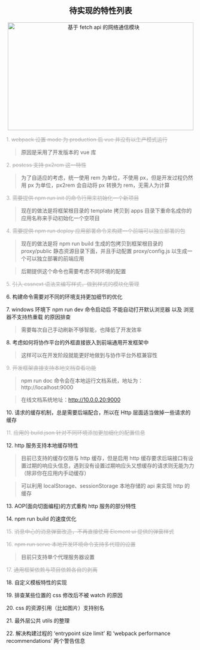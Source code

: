 <h2 align="center">待实现的特性列表</h2>
<p align="center"><img width="496" height="288" src=https://linmingdao.github.io/blog/assets/todolist.jpg alt="基于 fetch api 的网络通信模块"></p>

<font color=#a9a9a9>1. ~~webpack 设置 mode 为 production 后 vue 并没有以生产模式运行~~</font>

> 原因是采用了开发版本的 vue 库

<font color=#a9a9a9>2. ~~postcss 支持 px2rem 这一特性~~</font>

> 为了自适应的考虑，统一使用 rem 为单位，不使用 px，但是开发过程仍然用 px 为单位，px2rem 会自动将 px 转换为 rem，无需人为计算

<font color=#a9a9a9>3. ~~需要提供 npm run init 的命令行用来初始化一个新项目~~</font>

> 现在的做法是将框架根目录的 template 拷贝到 apps 目录下重命名成你的应用名称来手动初始化一个空项目

<font color=#a9a9a9>4. ~~需要提供 npm run deploy 应用部署命令来构建一个前端可以独立部署的包~~</font>

> 现在的做法是将 npm run build 生成的包拷贝到框架根目录的 proxy/public 静态资源目录下面，并且手动配置 proxy/config.js 以生成一个可以独立部署的前端应用

> 后期提供这个命令也需要考虑不同环境的配置

<font color=#a9a9a9>5. ~~引入 cssnext 语法来编写样式，做到样式的模块化管理~~</font>

<font>6. 构建命令需要对不同的环境支持更加细节的优化</font>

<font>7. windows 环境下 npm run dev 命令启动后 不能自动打开默认浏览器 以及 浏览器不支持热重载 的原因排查</font>

> 需要每次自己手动刷新不够智能，也降低了开发效率

<font>8. 考虑如何将协作平台的外框直接嵌入到前端通用开发框架中</font>

> 这样可以在开发阶段就能更好地做到与协作平台外框兼容性

<font color=#a9a9a9>9. ~~开发框架直接支持本地文档查看功能~~</font>

> npm run doc 命令会在本地运行文档系统，地址为：http://localhost:9000

> 在线文档系统地址：http://10.0.0.20:9000

<font>10. 请求的缓存机制，总是需要后端配合，所以在 Http 层面适当做掉一些请求的缓存</font>

<font color=#a9a9a9>11. ~~应用的 build.json 针对不同环境添加更加细化的配置信息~~</font>

<font>12. http 服务支持本地缓存特性</font>

> 目前已支持的缓存仅限与 http 缓存，但是启用 http 缓存要求后端接口有设置过期的响应头信息，遇到没有设置过期响应头又想缓存的请求则无能为力（除非你在应用内手动缓存）

> 可以利用 localStorage、sessionStorage 本地存储的 api 来实现 http 的缓存

<font>13. AOP(面向切面编程)的方式重构 http 服务的部分特性</font>

<font>14. npm run build 的速度优化</font>

<font color=#a9a9a9>15. ~~消息中心的消息弹窗改造，不再直接使用 Element ui 提供的弹窗样式~~</font>

<font color=#a9a9a9>16. ~~npm run serve 本地开发环境命令支持多代理的设置~~</font>

> 目前只支持单个代理服务器设置

<font color=#a9a9a9>17. ~~通用框架依赖与项目依赖各自的剥离~~</font>

<font>18. 自定义模板特性的实现</font>

<font>19. 排查某些位置的 css 修改后不被 watch 的原因</font>

<font>20. css 的资源引用（比如图片）支持别名</font>

<font>21. 最外层公共 utils 的整理</font>

<font>22. 解决构建过程的 ‘entrypoint size limit’ 和 ‘webpack performance recommendations’ 两个警告信息</font>
